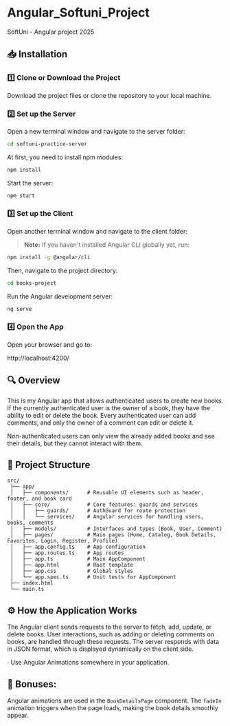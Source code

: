 # Angular_Softuni_Project

SoftUni - Angular project 2025

## 📥 Installation

### 1️⃣ Clone or Download the Project

Download the project files or clone the repository to your local machine.

### 2️⃣ Set up the Server

Open a new terminal window and navigate to the server folder:

```bash
cd softuni-practice-server
```

At first, you need to install npm modules:

```bash
npm install
```

Start the server:

```bash
npm start
```

### 3️⃣ Set up the Client

Open another terminal window and navigate to the client folder:

> **Note:** If you haven't installed Angular CLI globally yet, run:

```bash
npm install -g @angular/cli 
```
Then, navigate to the project directory:

```bash
cd books-project
```

Run the Angular development server:

```bash
ng serve
```

### 4️⃣ Open the App

Open your browser and go to:

http://localhost:4200/

## 🔍 Overview

This is my Angular app that allows authenticated users to create new books. If the currently authenticated user is the owner of a book, they have the ability to edit or delete the book. Every authenticated user can add comments, and only the owner of a comment can edit or delete it.

Non-authenticated users can only view the already added books and see their details, but they cannot interact with them.

## 📂 Project Structure

```plaintext
src/
 ├── app/
 │   ├── components/      # Reusable UI elements such as header, footer, and book card
 │   ├── core/            # Core features: guards and services
 │   │   ├── guards/      # AuthGuard for route protection
 │   │   └── services/    # Angular services for handling users, books, comments
 │   ├── models/          # Interfaces and types (Book, User, Comment)
 │   ├── pages/           # Main pages (Home, Catalog, Book Details, Favorites, Login, Register, Profile)
 │   ├── app.config.ts    # App configuration
 │   ├── app.routes.ts    # App routes
 │   ├── app.ts           # Main AppComponent
 │   ├── app.html         # Root template
 │   ├── app.css          # Global styles
 │   └── app.spec.ts      # Unit tests for AppComponent
 ├── index.html
 └── main.ts
```

## ⚙️ How the Application Works

The Angular client sends requests to the server to fetch, add, update, or delete books.
User interactions, such as adding or deleting comments on books, are handled through these requests.
The server responds with data in JSON format, which is displayed dynamically on the client side.

· Use Angular Animations somewhere in your application.

## 🚀 Bonuses:

Angular animations are used in the `BookDetailsPage` component. The `fadeIn` animation triggers when the page loads, making the book details smoothly appear.